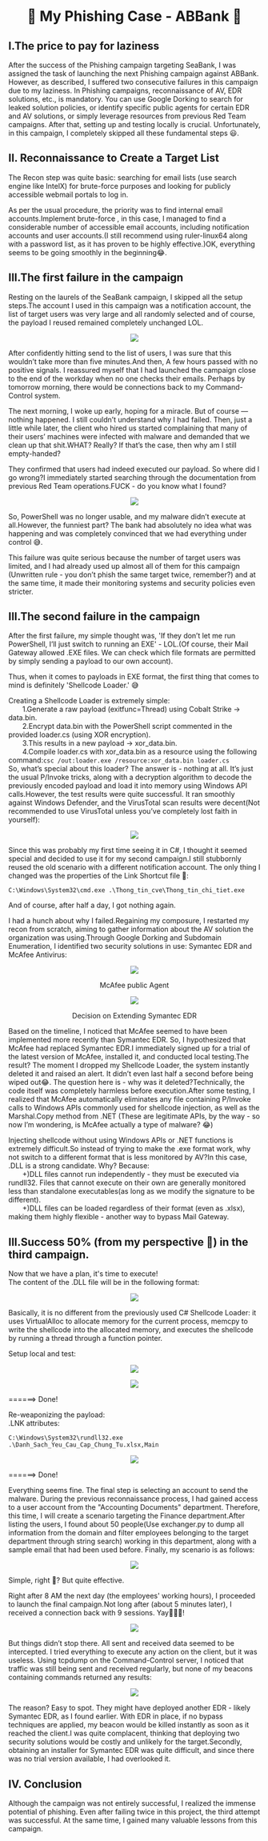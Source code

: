<h1 align="center">🎣 My Phishing Case - ABBank 🎣</h1>

## I.The price to pay for laziness

After the success of the Phishing campaign targeting SeaBank, I was assigned the task of launching the next Phishing campaign against ABBank. However, as described, I suffered two consecutive failures in this campaign due to my laziness.
In Phishing campaigns, reconnaissance of AV, EDR solutions, etc., is mandatory. You can use Google Dorking to search for leaked solution policies, or identify specific public agents for certain EDR and AV solutions, or simply leverage resources from previous Red Team campaigns. After that, setting up and testing locally is crucial. Unfortunately, in this campaign, I completely skipped all these fundamental steps 😃.

## II. Reconnaissance to Create a Target List
The Recon step was quite basic: searching for email lists (use search engine like IntelX) for brute-force purposes and looking for publicly accessible webmail portals to log in.

As per the usual procedure, the priority was to find internal email accounts.Implement brute-force , in this case, I managed to find a considerable number of accessible email accounts, including notification accounts and user accounts.(I still recommend using ruler-linux64 along with a password list, as it has proven to be highly effective.)OK, everything seems to be going smoothly in the beginning😂.

## III.The first failure in the campaign

Resting on the laurels of the SeaBank campaign, I skipped all the setup steps.The account I used in this campaign was a notification account, the list of target users was very large and all randomly selected and of course, the payload I reused remained completely unchanged LOL.
<p align="center">
  <img src="https://github.com/user-attachments/assets/7c9a5fa0-0e55-407b-b873-304c58230b35">
</p>
After confidently hitting send to the list of users, I was sure that this wouldn’t take more than five minutes.And then, A few hours passed with no positive signals. I reassured myself that I had launched the campaign close to the end of the workday when no one checks their emails. Perhaps by tomorrow morning, there would be connections back to my Command-Control system.

The next morning, I woke up early, hoping for a miracle. But of course — nothing happened. I still couldn’t understand why I had failed. Then, just a little while later, the client who hired us started complaining that many of their users’ machines were infected with malware and demanded that we clean up that shit.WHAT? Really? If that’s the case, then why am I still empty-handed?

They confirmed that users had indeed executed our payload. So where did I go wrong?I immediately started searching through the documentation from previous Red Team operations.FUCK - do you know what I found?
<p align="center">
  <img src="https://github.com/user-attachments/assets/44c68a73-0c4d-4854-80cf-f9866f95de5c">
</p>

So, PowerShell was no longer usable, and my malware didn’t execute at all.However, the funniest part? The bank had absolutely no idea what was happening and was completely convinced that we had everything under control 😅.

This failure was quite serious because the number of target users was limited, and I had already used up almost all of them for this campaign (Unwritten rule - you don’t phish the same target twice, remember?) and at the same time, it made their monitoring systems and security policies even stricter.

## III.The second failure in the campaign

After the first failure, my simple thought was, 'If they don’t let me run PowerShell, I’ll just switch to running an EXE' - LOL.(Of course, their Mail Gateway allowed .EXE files. We can check which file formats are permitted by simply sending a payload to our own account).

Thus, when it comes to payloads in EXE format, the first thing that comes to mind is definitely 'Shellcode Loader.' 😅

Creating a Shellcode Loader is extremely simple:  
&emsp;&emsp;1.Generate a raw payload (exitfunc=Thread) using Cobalt Strike → data.bin.  
&emsp;&emsp;2.Encrypt data.bin with the PowerShell script commented in the provided loader.cs (using XOR encryption).  
&emsp;&emsp;3.This results in a new payload → xor_data.bin.  
&emsp;&emsp;4.Compile loader.cs with xor_data.bin as a resource using the following command:```csc /out:loader.exe /resource:xor_data.bin loader.cs```  
So, what’s special about this loader? The answer is - nothing at all. It’s just the usual P/Invoke tricks, along with a decryption algorithm to decode the previously encoded payload and load it into memory using Windows API calls.However, the test results were quite successful. It ran smoothly against Windows Defender, and the VirusTotal scan results were decent(Not recommended to use VirusTotal unless you’ve completely lost faith in yourself):
<p align="center">
  <img src="https://github.com/user-attachments/assets/e13582ba-28e4-4f37-8c3f-392c8f4b89fe">
</p>

Since this was probably my first time seeing it in C#, I thought it seemed special and decided to use it for my second campaign.I still stubbornly reused the old scenario with a different notification account. The only thing I changed was the properties of the Link Shortcut file 🤷:
```
C:\Windows\System32\cmd.exe .\Thong_tin_cve\Thong_tin_chi_tiet.exe
```
And of course, after half a day, I got nothing again.

I had a hunch about why I failed.Regaining my composure, I restarted my recon from scratch, aiming to gather information about the AV solution the organization was using.Through Google Dorking and Subdomain Enumeration, I identified two security solutions in use: Symantec EDR and McAfee Antivirus:
<p align="center">
  <img src="https://github.com/user-attachments/assets/8919cea7-dca8-4fd6-9e06-8a6e7fac0e4e">
</p>  
<p align="center">McAfee public Agent</p>  

<p align="center">
  <img src="https://github.com/user-attachments/assets/c7a74827-cc78-4975-81c4-90421e7c54ad">
</p>  
<p align="center">Decision on Extending Symantec EDR</p>  

Based on the timeline, I noticed that McAfee seemed to have been implemented more recently than Symantec EDR. So, I hypothesized that McAfee had replaced Symantec EDR.I immediately signed up for a trial of the latest version of McAfee, installed it, and conducted local testing.The result? The moment I dropped my Shellcode Loader, the system instantly deleted it and raised an alert. It didn’t even last half a second before being wiped out😂.
The question here is - why was it deleted?Technically, the code itself was completely harmless before execution.After some testing, I realized that McAfee automatically eliminates any file containing P/Invoke calls to Windows APIs commonly used for shellcode injection, as well as the Marshal.Copy method from .NET (These are legitimate APIs, by the way - so now I’m wondering, is McAfee actually a type of malware? 😂)

Injecting shellcode without using Windows APIs or .NET functions is extremely difficult.So instead of trying to make the .exe format work, why not switch to a different format that is less monitored by AV?In this case, .DLL is a strong candidate. Why? Because:  
&emsp;&emsp;+)DLL files cannot run independently - they must be executed via rundll32. Files that cannot execute on their own are generally monitored less than standalone executables(as long as we modify the signature to be different).  
&emsp;&emsp;+)DLL files can be loaded regardless of their format (even as .xlsx), making them highly flexible - another way to bypass Mail Gateway.  

## III.Success 50% (from my perspective 🤷) in the third campaign.  
Now that we have a plan, it's time to execute!  
The content of the .DLL file will be in the following format:  
<p align="center">
  <img src="https://github.com/user-attachments/assets/4f0e0867-746a-4517-9ae9-5d05c1fdd181">
</p>
Basically, it is no different from the previously used C# Shellcode Loader: it uses VirtualAlloc to allocate memory for the current process, memcpy to write the shellcode into the allocated memory, and executes the shellcode by running a thread through a function pointer.

Setup local and test:
<p align="center">
  <img src="https://github.com/user-attachments/assets/671847f5-bf2c-4143-af93-3497f1a11488">
</p>  
<p align="center">
  <img src="https://github.com/user-attachments/assets/2a1fd77a-32b4-4e80-95ad-5b70a8d42bf8">
</p>  
======> Done!  

Re-weaponizing the payload:  
.LNK attributes: 

```C:\Windows\System32\rundll32.exe .\Danh_Sach_Yeu_Cau_Cap_Chung_Tu.xlsx,Main```  
<p align="center">
  <img src="https://github.com/user-attachments/assets/b32eccd9-a59b-4f6b-8b41-585737f4ffc4">
</p>   
======> Done!

Everything seems fine. The final step is selecting an account to send the malware. During the previous reconnaissance process, I had gained access to a user account from the "Accounting Documents" department. Therefore, this time, I will create a scenario targeting the Finance department.After listing the users, I found about 50 people(Use exchanger.py to dump all information from the domain and filter employees belonging to the target department through string search) working in this department, along with a sample email that had been used before. Finally, my scenario is as follows:
<p align="center">
  <img src="https://github.com/user-attachments/assets/b9498baf-b375-47b8-afee-2bffe26e8995">
</p>  
Simple, right 🤷? But quite effective.

Right after 8 AM the next day (the employees' working hours), I proceeded to launch the final campaign.Not long after (about 5 minutes later), I received a connection back with 9 sessions. Yay🎉🎉🎉!
<p align="center">
  <img src="https://github.com/user-attachments/assets/00926bbf-edc4-48d8-a430-a9aa4e4c416a">
</p> 
But things didn’t stop there. All sent and received data seemed to be intercepted. I tried everything to execute any action on the client, but it was useless. Using tcpdump on the Command-Control server, I noticed that traffic was still being sent and received regularly, but none of my beacons containing commands returned any results:   
<p align="center">
  <img src="https://github.com/user-attachments/assets/21671442-35d7-4c49-bcf6-cdb2aac04abf">
</p>  
The reason? Easy to spot. They might have deployed another EDR - likely Symantec EDR, as I found earlier. With EDR in place, if no bypass techniques are applied, my beacon would be killed instantly as soon as it reached the client.I was quite complacent, thinking that deploying two security solutions would be costly and unlikely for the target.Secondly, obtaining an installer for Symantec EDR was quite difficult, and since there was no trial version available, I had overlooked it.

## IV. Conclusion
Although the campaign was not entirely successful, I realized the immense potential of phishing. Even after failing twice in this project, the third attempt was successful. At the same time, I gained many valuable lessons from this campaign.

